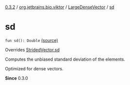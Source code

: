 [0.3.2](../../index.md) / [org.jetbrains.bio.viktor](../index.md) / [LargeDenseVector](index.md) / [sd](.)

# sd

`fun sd(): Double` [(source)](https://github.com/JetBrains-Research/viktor/blob/0.3.2/src/main/kotlin/org/jetbrains/bio/viktor/DenseVector.kt#L64)

Overrides [StridedVector.sd](../-strided-vector/sd.md)

Computes the unbiased standard deviation of the elements.

Optimized for dense vectors.

**Since**
0.3.0

